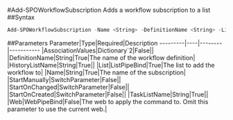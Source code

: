 #Add-SPOWorkflowSubscription
Adds a workflow subscription to a list
##Syntax
```powershell
Add-SPOWorkflowSubscription -Name <String> -DefinitionName <String> -List <ListPipeBind> [-StartManually [<SwitchParameter>]] [-StartOnCreated [<SwitchParameter>]] [-StartOnChanged [<SwitchParameter>]] -HistoryListName <String> -TaskListName <String> [-AssociationValues <Dictionary`2>] [-Web <WebPipeBind>]
```


##Parameters
Parameter|Type|Required|Description
---------|----|--------|-----------
|AssociationValues|Dictionary`2|False||
|DefinitionName|String|True|The name of the workflow definition|
|HistoryListName|String|True||
|List|ListPipeBind|True|The list to add the workflow to|
|Name|String|True|The name of the subscription|
|StartManually|SwitchParameter|False||
|StartOnChanged|SwitchParameter|False||
|StartOnCreated|SwitchParameter|False||
|TaskListName|String|True||
|Web|WebPipeBind|False|The web to apply the command to. Omit this parameter to use the current web.|
